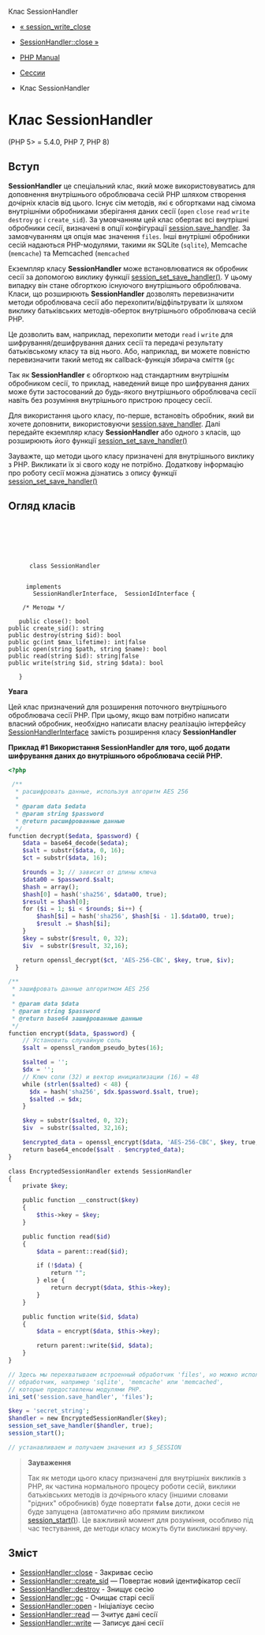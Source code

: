 Клас SessionHandler

-   [« session\_write\_close](function.session-write-close.html)
    
-   [SessionHandler::close »](sessionhandler.close.html)
    
-   [PHP Manual](index.html)
    
-   [Сессии](book.session.html)
    
-   Клас SessionHandler
    

# Клас SessionHandler

(PHP 5> = 5.4.0, PHP 7, PHP 8)

## Вступ

**SessionHandler** це спеціальний клас, який може використовуватись для доповнення внутрішнього оброблювача сесій PHP шляхом створення дочірніх класів від цього. Існує сім методів, які є обгортками над сімома внутрішніми обробниками зберігання даних сесії (`open` `close` `read` `write` `destroy` `gc` і `create_sid`). За умовчанням цей клас обертає всі внутрішні обробники сесії, визначені в опції конфігурації [session.save\_handler](session.configuration.html#ini.session.save-handler). За замовчуванням ця опція має значення `files`. Інші внутрішні обробники сесій надаються PHP-модулями, такими як SQLite (`sqlite`), Memcache (`memcache`) та Memcached (`memcached`

Екземпляр класу **SessionHandler** може встановлюватися як обробник сесії за допомогою виклику функції [session\_set\_save\_handler()](function.session-set-save-handler.html). У цьому випадку він стане обгорткою існуючого внутрішнього оброблювача. Класи, що розширюють **SessionHandler** дозволять перевизначити методи оброблювача сесії або перехопити/відфільтрувати їх шляхом виклику батьківських методів-оберток внутрішнього оброблювача сесій PHP.

Це дозволить вам, наприклад, перехопити методи `read` і `write` для шифрування/дешифрування даних сесії та передачі результату батьківському класу та від нього. Або, наприклад, ви можете повністю перевизначити такий метод як callback-функція збирача сміття (`gc`

Так як **SessionHandler** є обгорткою над стандартним внутрішнім обробником сесії, то приклад, наведений вище про шифрування даних може бути застосований до будь-якого внутрішнього оброблювача сесії навіть без розуміння внутрішнього пристрою процесу сесії.

Для використання цього класу, по-перше, встановіть обробник, який ви хочете доповнити, використовуючи [session.save\_handler](session.configuration.html#ini.session.save-handler). Далі передайте екземпляр класу **SessionHandler** або одного з класів, що розширюють його функції [session\_set\_save\_handler()](function.session-set-save-handler.html)

Зауважте, що методи цього класу призначені для внутрішнього виклику з PHP. Викликати їх зі свого коду не потрібно. Додаткову інформацію про роботу сесії можна дізнатись з опису функції [session\_set\_save\_handler()](function.session-set-save-handler.html)

## Огляд класів

```classsynopsis

     
    

    
     
      class SessionHandler
     

     implements 
       SessionHandlerInterface,  SessionIdInterface {

    /* Методы */
    
   public close(): bool
public create_sid(): string
public destroy(string $id): bool
public gc(int $max_lifetime): int|false
public open(string $path, string $name): bool
public read(string $id): string|false
public write(string $id, string $data): bool

   }
```

**Увага**

Цей клас призначений для розширення поточного внутрішнього оброблювача сесії PHP. При цьому, якщо вам потрібно написати власний обробник, необхідно написати власну реалізацію інтерфейсу [SessionHandlerInterface](class.sessionhandlerinterface.html) замість розширення класу **SessionHandler**

**Приклад #1 Використання **SessionHandler** для того, щоб додати шифрування даних до внутрішнього оброблювача сесій PHP.**

```php
<?php

 /**
  * расшифровать данные, используя алгоритм AES 256
  *
  * @param data $edata
  * @param string $password
  * @return расшифрованные данные
  */
function decrypt($edata, $password) {
    $data = base64_decode($edata);
    $salt = substr($data, 0, 16);
    $ct = substr($data, 16);

    $rounds = 3; // зависит от длины ключа
    $data00 = $password.$salt;
    $hash = array();
    $hash[0] = hash('sha256', $data00, true);
    $result = $hash[0];
    for ($i = 1; $i < $rounds; $i++) {
        $hash[$i] = hash('sha256', $hash[$i - 1].$data00, true);
        $result .= $hash[$i];
    }
    $key = substr($result, 0, 32);
    $iv  = substr($result, 32,16);

    return openssl_decrypt($ct, 'AES-256-CBC', $key, true, $iv);
  }

/**
 * зашифровать данные алгоритмом AES 256
 *
 * @param data $data
 * @param string $password
 * @return base64 зашифрованные данные
 */
function encrypt($data, $password) {
    // Установить случайную соль
    $salt = openssl_random_pseudo_bytes(16);

    $salted = '';
    $dx = '';
    // Ключ соли (32) и вектор инициализации (16) = 48
    while (strlen($salted) < 48) {
      $dx = hash('sha256', $dx.$password.$salt, true);
      $salted .= $dx;
    }

    $key = substr($salted, 0, 32);
    $iv  = substr($salted, 32,16);

    $encrypted_data = openssl_encrypt($data, 'AES-256-CBC', $key, true, $iv);
    return base64_encode($salt . $encrypted_data);
}

class EncryptedSessionHandler extends SessionHandler
{
    private $key;

    public function __construct($key)
    {
        $this->key = $key;
    }

    public function read($id)
    {
        $data = parent::read($id);

        if (!$data) {
            return "";
        } else {
            return decrypt($data, $this->key);
        }
    }

    public function write($id, $data)
    {
        $data = encrypt($data, $this->key);

        return parent::write($id, $data);
    }
}

// Здесь мы перехватываем встроенный обработчик 'files', но можно использовать любой другой
// обработчик, например 'sqlite', 'memcache' или 'memcached',
// которые предоставлены модулями PHP.
ini_set('session.save_handler', 'files');

$key = 'secret_string';
$handler = new EncryptedSessionHandler($key);
session_set_save_handler($handler, true);
session_start();

// устанавливаем и получаем значения из $_SESSION
```

> **Зауваження**
> 
> Так як методи цього класу призначені для внутрішніх викликів з PHP, як частина нормального процесу роботи сесій, виклики батьківських методів із дочірнього класу (іншими словами "рідних" обробників) буде повертати **`false`** доти, доки сесія не буде запущена (автоматично або прямим викликом [session\_start()](function.session-start.html)). Це важливий момент для розуміння, особливо під час тестування, де методи класу можуть бути викликані вручну.

## Зміст

-   [SessionHandler::close](sessionhandler.close.html) - Закриває сесію
-   [SessionHandler::create\_sid](sessionhandler.create-sid.html) — Повертає новий ідентифікатор сесії
-   [SessionHandler::destroy](sessionhandler.destroy.html) - Знищує сесію
-   [SessionHandler::gc](sessionhandler.gc.html) - Очищає старі сесії
-   [SessionHandler::open](sessionhandler.open.html) - Ініціалізує сесію
-   [SessionHandler::read](sessionhandler.read.html) — Зчитує дані сесії
-   [SessionHandler::write](sessionhandler.write.html) — Записує дані сесії